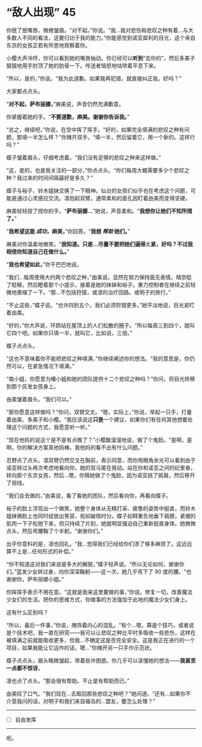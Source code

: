 # “敌人出现” 45

你抿了抿嘴唇，微微皱眉。“对不起，”你说。“我…我对悲伤和悲叹之种有着…与大多数人不同的看法，这要归功于我的能力。”你能感觉到诺亚犀利的目光，这个来自东京的女孩正若有所思地观察着你。

小樱大声冷哼，你可以看到她的嘴唇抽动。你已经可以**听到**“去你的”，然后多美子狠狠地用手肘顶了她的肋骨一下。传送者恼怒地咕哝着平息下来。

“所以，是的，”你说。“我为此道歉。如果我再犯错，就直接纠正我，好吗？”

大家都点点头。

“**对不起，萨布丽娜，**”麻美说，声音仍然充满歉意。

你紧握着她的手。“**不要道歉，麻美。**谢谢**你告诉我。**”

“总之，继续吧，”你说，在空中挥了挥手。“好的，如果完全填满的悲叹之种有问题，那填一半怎么样？”你摊开双手。“填一半，然后留着它，用一个新的。这样行吗？”

蝶子皱着眉头，仔细考虑着。“我们没有足够的悲叹之种来这样做。”

“这，是的，也是我关注的一部分，”你点点头。“你们每周大概需要多少个悲叹之种？我过来的时间间隔最好是多久？”

蝶子与裕子、铃木姐妹交换了一下眼神。仙台的女孩们似乎也在考虑这个问题，可能是通过心灵感应交流。凛抱起双臂，通常柔和的面孔因盯着由美而变得坚硬。

麻美轻轻捏了捏你的手。“**萨布丽娜…**”她说，声音柔和。“**我想你让她们不知所措了。**”

“**我希望这能 _成功_，麻美，**”你回答。“**我想 _帮助_ 她们。**”

麻美对你温柔地微笑。“**我知道。只是…尽量不要把她们逼得**太**紧，好吗？不过我相信你知道自己在做什么。**”

“**我也希望如此，**”你干巴巴地说。

“我们…每周使用大约两个悲叹之种，”由美说，显然在努力保持面无表情。晴奈眨了眨眼，然后瞪着那个小提示，接着是她的妹妹和裕子。重力控制者在继续之前轻微地畏缩了一下。“那…不包括狩猎，或凛的治疗回路。或明子的旅行。”

“不止这些，”蝶子说。“也许四到五个。我们必须狩猎更多。”她平淡地说，目光紧盯着由美。

“好的，”你大声说，环顾站在屋顶上的人们松散的圈子。“所以每周三到四个，就叫它四个吧。如果你只填一半，就叫它，比如说，三倍。”

蝶子点点头。

“这也不意味着你不能把悲叹之种填满，”你继续阐述你的想法。“我的意思是，你仍然可以，在紧急情况下填满。”

“南小姐，你愿意为椿小姐和她的团队提供十二个悲叹之种吗？”你问，将目光转移到那个灰发女孩身上。

由美皱着眉头。“我们可以。”

“那你愿意这样做吗？”你问，双臂交叉。“嗯，实际上，”你说，举起一只手，打量着由美、多美子和小樱。“我应该说这**只是**一个建议，如果你们有任何其他想要处理这个问题的方式，我愿意听一听。”

“现在他妈的说这个是不是有点晚了？”小樱酸溜溜地说，做了个鬼脸。“是啊，是啊，你的解决方案真他妈棒。我他妈的看不出有什么问题。”

忍野点了点头。凛双臂仍然交叉在胸前，表示同意，而你用眼角余光可以看到由于诺亚转过头再次考虑地看向你，她的双马尾在晃动。站在你和诺亚之间的纪里香，转向那个东京女孩，然后...嗯，你猜她做了个鬼脸，因为诺亚挑了挑眉，然后移开了视线。

“我们会去做的，”由美说，看了看她的团队，然后看向你，再看向蝶子。

裕子的脸上浮现出一个微笑，她整个身体从无精打采、疲惫的姿势中挺直，而铃木姐妹俩脸上也同时绽放出笑容，宛如破晓时分。蝶子如释重负地垂下肩膀，紧绷的肌肉一下子松弛下来，但只持续了片刻，她就明显强迫自己重新挺直身体。她微微点头，然后弯腰鞠了个半躬。“谢谢你们。”

出乎你意料的是，凛也回礼。“我...觉得我们已经给你们添了够多麻烦了。这远远算不上是...任何形式的补偿。”

“你不知道这对我们来说是多大的解脱，”蝶子轻声说。“所以无论如何，谢谢你们。”蓝发少女转过身，向你深深鞠躬——这一次，她几乎弯下了 90 度的腰。“也谢谢你，萨布丽娜小姐。”

你挥挥手表示不用在意。“这就是我来这里要做的事，”你说。修复一切，改善魔法少女们的生活。把你的思维方式，你做事的方法强加于此地的魔法少女们身上。

这有什么区别吗？

“所以，最后一件事，”你说，掩饰着内心的混乱。“有个...嗯，算是个技巧，或者说是个技术吧，我一直在研究——我可以让悲叹之种比平时多吸收一些悲伤，这样在被填满之前就能吸收更多，但我...不确定这是否完全安全。这是我正在进行的一个项目，如果我能让它运作的话，嗯...”你摊开另一只手作示范状。

蝶子点点头，眉头略微皱起，带着些许困惑。你几乎可以读懂她的想法——**我甚至一点都不惊讶**。

凛也点了点头。“那会很有帮助。不止是有帮助而已。”

由美叹了口气。“我们现在...去取回那些悲叹之种吧？”她问道。“还有...如果你不介意我问的话，对明子和我们来自福岛的...盟友，要怎么处理？”

---

- [ ] 自由发挥

---

呃。
